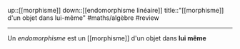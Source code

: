 up::[[morphisme]]
down::[[endomorphisme linéaire]] 
title::"[[morphisme]] d'un objet dans lui-même"
#maths/algèbre #review 

----
Un _endomorphisme_ est un [[morphisme]] d'un objet dans **lui même**

